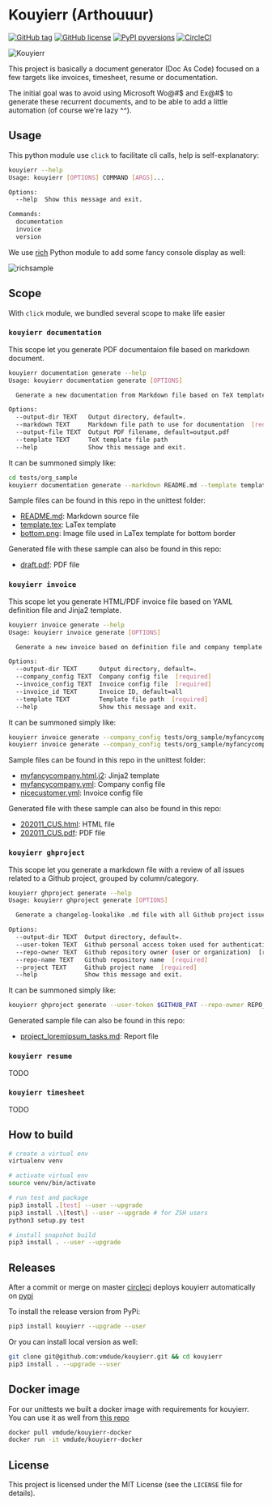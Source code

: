 # Kouyierr (Arthouuur)

[![GitHub tag](https://img.shields.io/github/tag/vmdude/kouyierr.svg)](https://github.com/vmdude/kouyierr/tags/)
[![GitHub license](https://img.shields.io/github/license/vmdude/kouyierr.svg)](https://github.com/vmdude/kouyierr/blob/main/LICENSE)
[![PyPI pyversions](https://img.shields.io/pypi/pyversions/kouyierr.svg)](https://pypi.org/project/kouyierr/)
[![CircleCI](https://circleci.com/gh/vmdude/kouyierr.svg?style=shield&circle-token=bb402d38d6d34114914609699878802d86235c9a)](https://circleci.com/gh/vmdude/kouyierr)

![Kouyierr](logo.jpg)

This project is basically a document generator (Doc As Code) focused on a few targets like invoices, timesheet, resume or documentation.

The initial goal was to avoid using Microsoft Wo@#$ and Ex@#$ to generate these recurrent documents, and to be able to add a little automation (of course we're lazy ^^).

## Usage

This python module use `click` to facilitate cli calls, help is self-explanatory:

```bash
kouyierr --help
Usage: kouyierr [OPTIONS] COMMAND [ARGS]...

Options:
  --help  Show this message and exit.

Commands:
  documentation
  invoice
  version
```

We use [rich](https://github.com/willmcgugan/rich) Python module to add some fancy console display as well:

![richsample](rich_sample.png)

## Scope

With `click` module, we bundled several scope to make life easier

### `kouyierr documentation`

This scope let you generate PDF documentaion file based on markdown document.

```bash
kouyierr documentation generate --help
Usage: kouyierr documentation generate [OPTIONS]

  Generate a new documentation from Markdown file based on TeX template

Options:
  --output-dir TEXT   Output directory, default=.
  --markdown TEXT     Markdown file path to use for documentation  [required]
  --output-file TEXT  Output PDF filename, default=output.pdf
  --template TEXT     TeX template file path
  --help              Show this message and exit.
```

It can be summoned simply like:

```bash
cd tests/org_sample
kouyierr documentation generate --markdown README.md --template template.tex
```

Sample files can be found in this repo in the unittest folder:

- [README.md](tests/org_sample/README.md): Markdown source file
- [template.tex](tests/org_sample/template.tex): LaTex template
- [bottom.png](tests/org_sample/bottom.png): Image file used in LaTex template for bottom border

Generated file with these sample can also be found in this repo:

- [draft.pdf](data/documentation/draft.pdf): PDF file

### `kouyierr invoice`

This scope let you generate HTML/PDF invoice file based on YAML definition file and Jinja2 template.

```bash
kouyierr invoice generate --help
Usage: kouyierr invoice generate [OPTIONS]

  Generate a new invoice based on definition file and company template

Options:
  --output-dir TEXT      Output directory, default=.
  --company_config TEXT  Company config file  [required]
  --invoice_config TEXT  Invoice config file  [required]
  --invoice_id TEXT      Invoice ID, default=all
  --template TEXT        Template file path  [required]
  --help                 Show this message and exit.
```

It can be summoned simply like:

```bash
kouyierr invoice generate --company_config tests/org_sample/myfancycompany.yml --invoice_config tests/org_sample/nicecustomer.yml --template tests/org_sample/myfancycompany.html.j2 # for bulk mode for all invoices from this client
kouyierr invoice generate --company_config tests/org_sample/myfancycompany.yml --invoice_config tests/org_sample/nicecustomer.yml --template tests/org_sample/myfancycompany.html.j2 --invoice_id 202011_CUS # for specific invoice
```

Sample files can be found in this repo in the unittest folder:

- [myfancycompany.html.j2](tests/org_sample/myfancycompany.html.j2): Jinja2 template
- [myfancycompany.yml](tests/org_sample/myfancycompany.yml): Company config file
- [nicecustomer.yml](tests/org_sample/nicecustomer.yml): Invoice config file

Generated file with these sample can also be found in this repo:

- [202011_CUS.html](data/invoice/202011_CUS.html): HTML file
- [202011_CUS.pdf](data/invoice/202011_CUS.pdf): PDF file

### `kouyierr ghproject`

This scope let you generate a markdown file with a review of all issues related to a Github project, grouped by column/category.

```bash
kouyierr ghproject generate --help
Usage: kouyierr ghproject generate [OPTIONS]

  Generate a changelog-lookalike .md file with all Github project issues grouped by category/column

Options:
  --output-dir TEXT  Output directory, default=.
  --user-token TEXT  Github personal access token used for authentication, use env_var for security reason  [required]
  --repo-owner TEXT  Github repository owner (user or organization)  [required]
  --repo-name TEXT   Github repository name  [required]
  --project TEXT     Github project name  [required]
  --help             Show this message and exit.
```

It can be summoned simply like:

```bash
kouyierr ghproject generate --user-token $GITHUB_PAT --repo-owner REPO_OWNER_OR_ORG --repo-name REPO_NAME --project MY_GITHUB_PROJECT
```

Generated sample file can also be found in this repo:

- [project_loremipsum_tasks.md](data/ghproject/project_loremipsum_tasks.md): Report file

### `kouyierr resume`

TODO

### `kouyierr timesheet`

TODO

## How to build

```bash
# create a virtual env
virtualenv venv

# activate virtual env 
source venv/bin/activate 

# run test and package
pip3 install .[test] --user --upgrade
pip3 install .\[test\] --user --upgrade # for ZSH users
python3 setup.py test

# install snapshot build
pip3 install . --user --upgrade
```

## Releases

After a commit or merge on master [circleci](https://circleci.com/vmdude/kouyierr) deploys kouyierr automatically on [pypi](https://pypi.org/project/kouyierr/)

To install the release version from PyPi:

```bash
pip3 install kouyierr --upgrade --user
```

Or you can install local version as well:

```bash
git clone git@github.com:vmdude/kouyierr.git && cd kouyierr
pip3 install . --upgrade --user
```

## Docker image

For our unittests we built a docker image with requirements for kouyierr. You can use it as well from [this repo](https://github.com/vmdude/kouyierr-docker)

```bash
docker pull vmdude/kouyierr-docker
docker run -it vmdude/kouyierr-docker
```

## License

This project is licensed under the MIT License (see the
`LICENSE` file for details).
